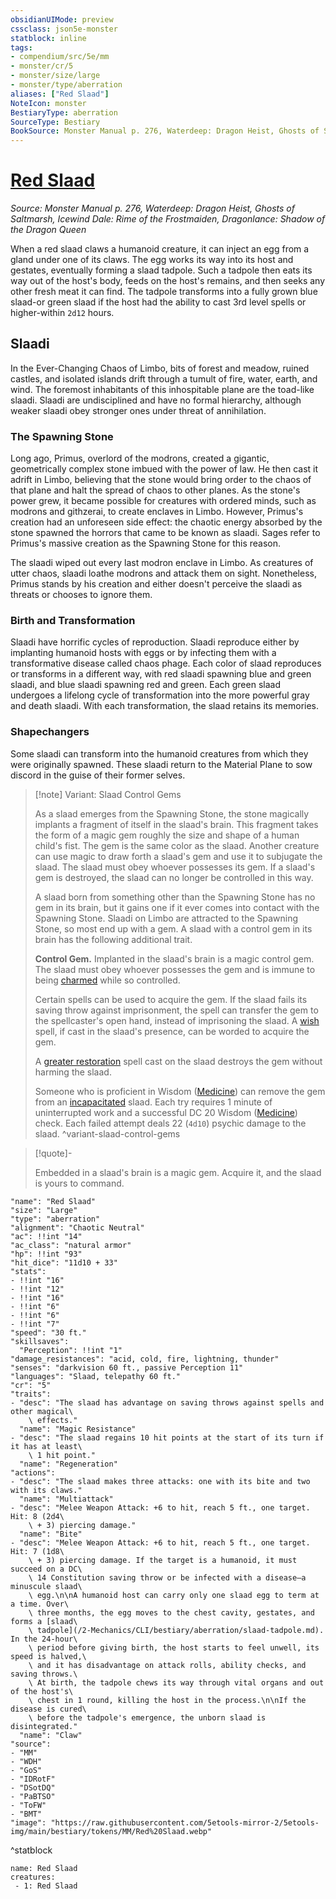 ```yaml
---
obsidianUIMode: preview
cssclass: json5e-monster
statblock: inline
tags:
- compendium/src/5e/mm
- monster/cr/5
- monster/size/large
- monster/type/aberration
aliases: ["Red Slaad"]
NoteIcon: monster
BestiaryType: aberration
SourceType: Bestiary
BookSource: Monster Manual p. 276, Waterdeep: Dragon Heist, Ghosts of Saltmarsh, Icewind Dale: Rime of the Frostmaiden, Dragonlance: Shadow of the Dragon Queen
---
```

# [Red Slaad](2-Mechanics\CLI\bestiary\aberration/red-slaad.md)
*Source: Monster Manual p. 276, Waterdeep: Dragon Heist, Ghosts of Saltmarsh, Icewind Dale: Rime of the Frostmaiden, Dragonlance: Shadow of the Dragon Queen*  

When a red slaad claws a humanoid creature, it can inject an egg from a gland under one of its claws. The egg works its way into its host and gestates, eventually forming a slaad tadpole. Such a tadpole then eats its way out of the host's body, feeds on the host's remains, and then seeks any other fresh meat it can find. The tadpole transforms into a fully grown blue slaad-or green slaad if the host had the ability to cast 3rd level spells or higher-within `2d12` hours.

## Slaadi

In the Ever-Changing Chaos of Limbo, bits of forest and meadow, ruined castles, and isolated islands drift through a tumult of fire, water, earth, and wind. The foremost inhabitants of this inhospitable plane are the toad-like slaadi. Slaadi are undisciplined and have no formal hierarchy, although weaker slaadi obey stronger ones under threat of annihilation.

### The Spawning Stone

Long ago, Primus, overlord of the modrons, created a gigantic, geometrically complex stone imbued with the power of law. He then cast it adrift in Limbo, believing that the stone would bring order to the chaos of that plane and halt the spread of chaos to other planes. As the stone's power grew, it became possible for creatures with ordered minds, such as modrons and githzerai, to create enclaves in Limbo. However, Primus's creation had an unforeseen side effect: the chaotic energy absorbed by the stone spawned the horrors that came to be known as slaadi. Sages refer to Primus's massive creation as the Spawning Stone for this reason.

The slaadi wiped out every last modron enclave in Limbo. As creatures of utter chaos, slaadi loathe modrons and attack them on sight. Nonetheless, Primus stands by his creation and either doesn't perceive the slaadi as threats or chooses to ignore them.

### Birth and Transformation

Slaadi have horrific cycles of reproduction. Slaadi reproduce either by implanting humanoid hosts with eggs or by infecting them with a transformative disease called chaos phage. Each color of slaad reproduces or transforms in a different way, with red slaadi spawning blue and green slaadi, and blue slaadi spawning red and green. Each green slaad undergoes a lifelong cycle of transformation into the more powerful gray and death slaadi. With each transformation, the slaad retains its memories.

### Shapechangers

Some slaadi can transform into the humanoid creatures from which they were originally spawned. These slaadi return to the Material Plane to sow discord in the guise of their former selves.

> [!note] Variant: Slaad Control Gems
> 
> As a slaad emerges from the Spawning Stone, the stone magically implants a fragment of itself in the slaad's brain. This fragment takes the form of a magic gem roughly the size and shape of a human child's fist. The gem is the same color as the slaad. Another creature can use magic to draw forth a slaad's gem and use it to subjugate the slaad. The slaad must obey whoever possesses its gem. If a slaad's gem is destroyed, the slaad can no longer be controlled in this way.
> 
> A slaad born from something other than the Spawning Stone has no gem in its brain, but it gains one if it ever comes into contact with the Spawning Stone. Slaadi on Limbo are attracted to the Spawning Stone, so most end up with a gem. A slaad with a control gem in its brain has the following additional trait.
> 
> **Control Gem.** Implanted in the slaad's brain is a magic control gem. The slaad must obey whoever possesses the gem and is immune to being [charmed](/2-Mechanics/CLI/rules/conditions.md#charmed) while so controlled.
> 
> Certain spells can be used to acquire the gem. If the slaad fails its saving throw against imprisonment, the spell can transfer the gem to the spellcaster's open hand, instead of imprisoning the slaad. A [wish](/2-Mechanics/CLI/spells/wish.md) spell, if cast in the slaad's presence, can be worded to acquire the gem.
> 
> A [greater restoration](/2-Mechanics/CLI/spells/greater-restoration.md) spell cast on the slaad destroys the gem without harming the slaad.
> 
> Someone who is proficient in Wisdom ([Medicine](/2-Mechanics/CLI/rules/skills.md#Medicine)) can remove the gem from an [incapacitated](/2-Mechanics/CLI/rules/conditions.md#incapacitated) slaad. Each try requires 1 minute of uninterrupted work and a successful DC 20 Wisdom ([Medicine](/2-Mechanics/CLI/rules/skills.md#Medicine)) check. Each failed attempt deals 22 (`4d10`) psychic damage to the slaad.
^variant-slaad-control-gems

> [!quote]-  
> 
> Embedded in a slaad's brain is a magic gem. Acquire it, and the slaad is yours to command.


```statblock
"name": "Red Slaad"
"size": "Large"
"type": "aberration"
"alignment": "Chaotic Neutral"
"ac": !!int "14"
"ac_class": "natural armor"
"hp": !!int "93"
"hit_dice": "11d10 + 33"
"stats":
- !!int "16"
- !!int "12"
- !!int "16"
- !!int "6"
- !!int "6"
- !!int "7"
"speed": "30 ft."
"skillsaves":
  "Perception": !!int "1"
"damage_resistances": "acid, cold, fire, lightning, thunder"
"senses": "darkvision 60 ft., passive Perception 11"
"languages": "Slaad, telepathy 60 ft."
"cr": "5"
"traits":
- "desc": "The slaad has advantage on saving throws against spells and other magical\
    \ effects."
  "name": "Magic Resistance"
- "desc": "The slaad regains 10 hit points at the start of its turn if it has at least\
    \ 1 hit point."
  "name": "Regeneration"
"actions":
- "desc": "The slaad makes three attacks: one with its bite and two with its claws."
  "name": "Multiattack"
- "desc": "Melee Weapon Attack: +6 to hit, reach 5 ft., one target. Hit: 8 (2d4\
    \ + 3) piercing damage."
  "name": "Bite"
- "desc": "Melee Weapon Attack: +6 to hit, reach 5 ft., one target. Hit: 7 (1d8\
    \ + 3) piercing damage. If the target is a humanoid, it must succeed on a DC\
    \ 14 Constitution saving throw or be infected with a disease—a minuscule slaad\
    \ egg.\n\nA humanoid host can carry only one slaad egg to term at a time. Over\
    \ three months, the egg moves to the chest cavity, gestates, and forms a [slaad\
    \ tadpole](/2-Mechanics/CLI/bestiary/aberration/slaad-tadpole.md). In the 24-hour\
    \ period before giving birth, the host starts to feel unwell, its speed is halved,\
    \ and it has disadvantage on attack rolls, ability checks, and saving throws.\
    \ At birth, the tadpole chews its way through vital organs and out of the host's\
    \ chest in 1 round, killing the host in the process.\n\nIf the disease is cured\
    \ before the tadpole's emergence, the unborn slaad is disintegrated."
  "name": "Claw"
"source":
- "MM"
- "WDH"
- "GoS"
- "IDRotF"
- "DSotDQ"
- "PaBTSO"
- "ToFW"
- "BMT"
"image": "https://raw.githubusercontent.com/5etools-mirror-2/5etools-img/main/bestiary/tokens/MM/Red%20Slaad.webp"
```
^statblock

```encounter-table
name: Red Slaad
creatures:
 - 1: Red Slaad
```